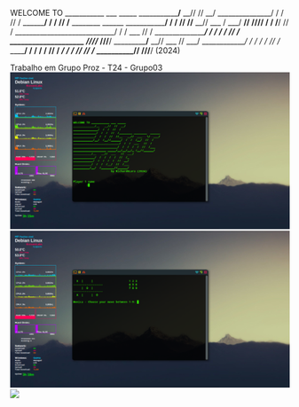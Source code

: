 WELCOME TO ___________ ___ _____
_____________/__   __//  //  __/
_______________/  /  /  //  /
______________/  /  /  //  /________ ________  ______
_____________/  /  /  //  //__   __//  ___   \/  ___/
____________/__/  /__//______/  /  /  /__/  //  /
____________________________/  /  /  ___   //  /
___________________________/  /  /  /  /  //  /___
____________________ _____/__/__/__/_ /__//______/
___________/__   __//  ___   //  ___/
_____________/  /  /  /  /  //  /_ 
____________/  /  /  /  /  //  __/
___________/  /  /  /__/  //  /___
__________/__/  /________//______/     (2024)

Trabalho em Grupo Proz - T24 - Grupo03
![](https://github.com/RichardGLara/tictactoe/blob/main/2024-03-16-10-56-03_scrot.png)
![](https://github.com/RichardGLara/tictactoe/blob/main/2024-03-16-10-59-04_scrot.png)
![](https://github.com/RichardGLara/tictactoe/blob/main/2024-03-16-10-01-06_scrot.png)
